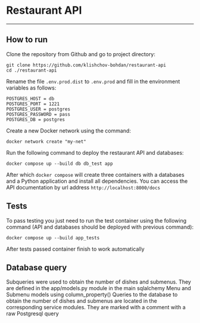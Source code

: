 # Restaurant API
_________________
## How to run
Clone the repository from Github and go to project directory:
```
git clone https://github.com/klishchov-bohdan/restaurant-api
cd ./restaurant-api
```
Rename the file `.env.prod.dist` to `.env.prod` and fill in the environment variables as follows:
```
POSTGRES_HOST = db
POSTGRES_PORT = 1221
POSTGRES_USER = postgres
POSTGRES_PASSWORD = pass
POSTGRES_DB = postgres
```
Create a new Docker network using the command:

```
docker network create "my-net"
```
Run the following command to deploy the restaurant API and databases:
```
docker compose up --build db db_test app
```
After which `docker сompose` will create three containers with a databases and a Python application and install all dependencies. You can access the API documentation by url address `http://localhost:8000/docs`


## Tests
To pass testing you just need to run the test container using the following command (API and databases should be deployed with previous command):
```
docker compose up --build app_tests
```
After tests passed container finish to work automatically

## Database query
Subqueries were used to obtain the number of dishes and submenus. They are defined in the app/models.py module in the main sqlalchemy Menu and Submenu models using column_property()
Queries to the database to obtain the number of dishes and submenus are located in the corresponding service modules. They are marked with a comment with a raw Postgresql query
